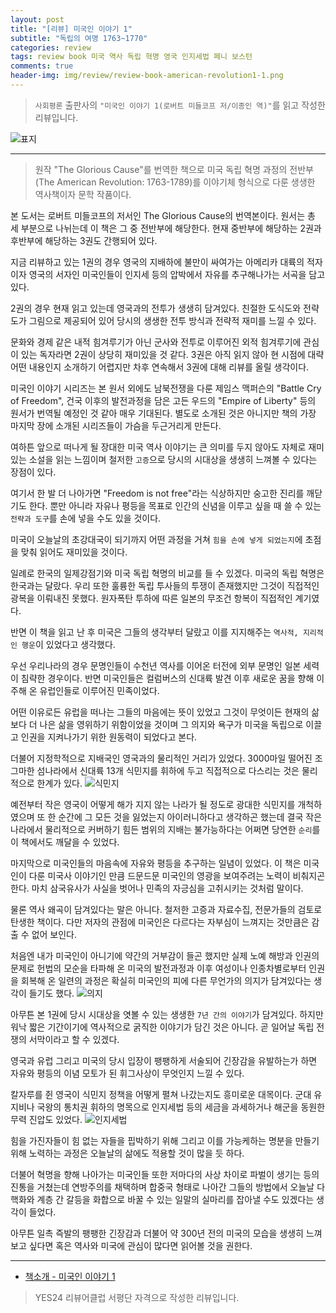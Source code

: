 ```yaml
---  
layout: post  
title: "[리뷰] 미국인 이야기 1"  
subtitle: "독립의 여명 1763~1770"  
categories: review  
tags: review book 미국 역사 독립 혁명 영국 인지세법 페니 보스턴     
comments: true  
header-img: img/review/review-book-american-revolution1-1.png
---  
```

  
> `사회평론` 출판사의 `"미국인 이야기 1(로버트 미들코프 저/이종인 역)"`를 읽고 작성한 리뷰입니다.  

![표지](https://telegeam.github.io/assets/img/review/review-book-american-revolution1-1.png)  

---

> 원작 "The Glorious Cause"를 번역한 책으로 미국 독립 혁명 과정의 전반부(The American Revolution: 1763-1789)를 이야기체 형식으로 다룬 생생한 역사책이자 문학 작품이다.

본 도서는 로버트 미들코프의 저서인 The Glorious Cause의 번역본이다. 원서는 총 세 부분으로 나뉘는데 이 책은 그 중 전반부에 해당한다. 현재 중반부에 해당하는 2권과 후반부에 해당하는 3권도 간행되어 있다. 

지금 리뷰하고 있는 1권의 경우 영국의 지배하에 불만이 싸여가는 아메리카 대륙의 적자이자 영국의 서자인 미국인들이 인지세 등의 압박에서 자유를 추구해나가는 서곡을 담고 있다. 

2권의 경우 현재 읽고 있는데 영국과의 전투가 생생히 담겨있다. 친절한 도식도와 전략도가 그림으로 제공되어 있어 당시의 생생한 전투 방식과 전략적 재미를 느낄 수 있다. 

문화와 경제 같은 내적 힘겨루기가 아닌 군사와 전투로 이루어진 외적 힘겨루기에 관심이 있는 독자라면 2권이 상당히 재미있을 것 같다. 3권은 아직 읽지 않아 현 시점에 대략 어떤 내용인지 소개하기 어렵지만 차후 연속해서 3권에 대해 리뷰를 올릴 생각이다. 

미국인 이야기 시리즈는 본 원서 외에도 남북전쟁을 다룬 제임스 맥퍼슨의 "Battle Cry of Freedom", 건국 이후의 발전과정을 담은 고든 우드의 "Empire of Liberty" 등의 원서가 번역될 예정인 것 같아 매우 기대된다. 별도로 소개된 것은 아니지만 책의 가장 마지막 장에 소개된 시리즈들이 가슴을 두근거리게 만든다. 

여하튼 앞으로 떠나게 될 장대한 미국 역사 이야기는 큰 의미를 두지 않아도 자체로 재미있는 소설을 읽는 느낌이며 철저한 `고증`으로 당시의 시대상을 생생히 느껴볼 수 있다는 장점이 있다. 

여기서 한 발 더 나아가면 "Freedom is not free"라는 식상하지만 숭고한 진리를 깨닫기도 한다. 뿐만 아니라 자유나 평등을 목표로 인간의 신념을 이루고 싶을 때 쓸 수 있는 `전략과 도구`를 손에 넣을 수도 있을 것이다. 

미국이 오늘날의 초강대국이 되기까지 어떤 과정을 거쳐 `힘을 손에 넣게 되었는지`에 초점을 맞춰 읽어도 재미있을 것이다.

일례로 한국의 일제강점기와 미국 독립 혁명의 비교를 들 수 있겠다. 미국의 독립 혁명은 한국과는 달랐다. 우리 또한 훌륭한 독립 투사들의 투쟁이 존재했지만 그것이 직접적인 광복을 이뤄내진 못했다. 원자폭탄 투하에 따른 일본의 무조건 항복이 직접적인 계기였다.

반면 이 책을 읽고 난 후 미국은 그들의 생각부터 달랐고 이를 지지해주는 `역사적, 지리적인 행운`이 있었다고 생각했다. 

우선 우리나라의 경우 문명인들이 수천년 역사를 이어온 터전에 외부 문명인 일본 세력이 침략한 경우이다. 반면 미국인들은 컬럼버스의 신대륙 발견 이후 새로운 꿈을 향해 이주해 온 유럽인들로 이루어진 민족이었다.

어떤 이유로든 유럽을 떠나는 그들의 마음에는 뜻이 있었고 그것이 무엇이든 현재의 삶보다 더 나은 삶을 영위하기 위함이었을 것이며 그 의지와 욕구가 미국을 독립으로 이끌고 인권을 지켜나가기 위한 원동력이 되었다고 본다.

더불어 지정학적으로 지배국인 영국과의 물리적인 거리가 있었다. 3000마일 떨어진 조그마한 섬나라에서 신대륙 13개 식민지를 휘하에 두고 직접적으로 다스리는 것은 물리적으로 한계가 있다.
![식민지](https://telegeam.github.io/assets/img/review/review-book-american-revolution1-2.png)  

예전부터 작은 영국이 어떻게 해가 지지 않는 나라가 될 정도로 광대한 식민지를 개척하였으며 또 한 순간에 그 모든 것을 잃었는지 아이러니하다고 생각하곤 했는데 결국 작은 나라에서 물리적으로 커버하기 힘든 범위의 지배는 불가능하다는 어쩌면 당연한 `순리`를 이 책에서도 깨달을 수 있었다. 

마지막으로 미국인들의 마음속에 자유와 평등을 추구하는 일념이 있었다. 이 책은 미국인이 다룬 미국사 이야기인 만큼 드문드문 미국인의 영광을 보여주려는 노력이 비춰지곤 한다. 마치 삼국유사가 사실을 벗어나 민족의 자긍심을 고취시키는 것처럼 말이다. 

물론 역사 왜곡이 담겨있다는 말은 아니다. 철저한 고증과 자료수집, 전문가들의 검토로 탄생한 책이다. 다만 저자의 관점에 미국인은 다르다는 자부심이 느껴지는 것만큼은 감출 수 없어 보인다.

처음엔 내가 미국인이 아니기에 약간의 거부감이 들곤 했지만 실제 노예 해방과 인권의 문제로 헌법의 모순을 타파해 온 미국의 발전과정과 이후 여성이나 인종차별로부터 인권을 회복해 온 일련의 과정은 확실히 미국인의 피에 다른 무언가의 의지가 담겨있다는 생각이 들기도 했다.
![의지](https://telegeam.github.io/assets/img/review/review-book-american-revolution1-4.png)  

아무튼 본 1권에 당시 시대상을 엿볼 수 있는 생생한 `7년 간의 이야기`가 담겨있다. 하지만 워낙 짧은 기간이기에 역사적으로 굵직한 이야기가 담긴 것은 아니다. 곧 일어날 독립 전쟁의 서막이라고 할 수 있겠다. 

영국과 유럽 그리고 미국의 당시 입장이 팽팽하게 서술되어 긴장감을 유발하는가 하면 자유와 평등의 이념 모토가 된 휘그사상이 무엇인지 느낄 수 있다. 

칼자루를 쥔 영국이 식민지 정책을 어떻게 펼쳐 나갔는지도 흥미로운 대목이다. 군대 유지비나 국왕의 통치권 휘하의 명목으로 인지세법 등의 세금을 과세하거나 해군을 동원한 무력 진압도 있었다. 
![인지세법](https://telegeam.github.io/assets/img/review/review-book-american-revolution1-3.png)  

힘을 가진자들이 힘 없는 자들을 핍박하기 위해 그리고 이를 가능케하는 명분을 만들기 위해 노력하는 과정은 오늘날의 삶에도 적용할 것이 많을 듯 하다.

더불어 혁명을 향해 나아가는 미국인들 또한 저마다의 사상 차이로 파벌이 생기는 등의 진통을 거쳤는데 연방주의를 채택하며 합중국 형태로 나아간 그들의 방법에서 오늘날 다핵화와 계층 간 갈등을 화합으로 바꿀 수 있는 일말의 실마리를 잡아낼 수도 있겠다는 생각이 들었다. 

아무튼 일촉 즉발의 팽팽한 긴장감과 더불어 약 300년 전의 미국의 모습을 생생히 느껴보고 싶다면 혹은 역사와 미국에 관심이 많다면 읽어볼 것을 권한다.

---

* [책소개 - 미국인 이야기 1](http://www.yes24.com/Product/Goods/106175793)

> YES24 리뷰어클럽 서평단 자격으로 작성한 리뷰입니다.

